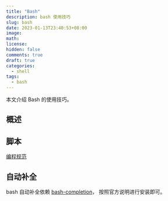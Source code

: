 ```yaml
---
title: "Bash"
description: bash 使用技巧
slug: bash
date: 2023-01-13T23:40:53+08:00
image:
math:
license:
hidden: false
comments: true
draft: true
categories:
  - shell
tags:
  - bash
---
```


本文介绍 Bash 的使用技巧。

<!----->

## 概述

## 脚本

[编程规范](https://www.jianshu.com/p/161618366866)

## 自动补全

bash 自动补全依赖 [bash-completion](https://github.com/scop/bash-completion)， 按照官方说明进行安装即可。
